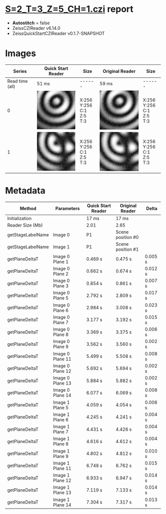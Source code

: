 # [S=2_T=3_Z=5_CH=1.czi](https://zenodo.org/record/7015307/files/S%3D2_T%3D3_Z%3D5_CH%3D1.czi) report
 - **Autostitch** = false
 - ZeissCZIReader v6.14.0
 - ZeissQuickStartCZIReader v0.1.7-SNAPSHOT

# Images 

| Series            | Quick Start Reader | Size | Original Reader | Size |
|-------------------|--------------------|------|-----------------|------|
| Read time (all)   |51 ms|------|59 ms|------|
|0|![S=2_T=3_Z=5_CH=1.quick_true.flat_true.stitch_false.series_0.jpg](S=2_T=3_Z=5_CH=1/S=2_T=3_Z=5_CH=1.quick_true.flat_true.stitch_false.series_0.jpg)|X:256<br>Y:256<br>C:1<br>Z:5<br>T:3|![S=2_T=3_Z=5_CH=1.quick_false.flat_true.stitch_false.series_0.jpg](S=2_T=3_Z=5_CH=1/S=2_T=3_Z=5_CH=1.quick_false.flat_true.stitch_false.series_0.jpg)|X:256<br>Y:256<br>C:1<br>Z:5<br>T:3|
|1|![S=2_T=3_Z=5_CH=1.quick_true.flat_true.stitch_false.series_1.jpg](S=2_T=3_Z=5_CH=1/S=2_T=3_Z=5_CH=1.quick_true.flat_true.stitch_false.series_1.jpg)|X:256<br>Y:256<br>C:1<br>Z:5<br>T:3|![S=2_T=3_Z=5_CH=1.quick_false.flat_true.stitch_false.series_1.jpg](S=2_T=3_Z=5_CH=1/S=2_T=3_Z=5_CH=1.quick_false.flat_true.stitch_false.series_1.jpg)|X:256<br>Y:256<br>C:1<br>Z:5<br>T:3|

# Metadata

|  Method            | Parameters       | Quick Start Reader | Original Reader | Delta  |
| -------------------|------------------|--------------------|-----------------|------- |
| Initialization     |                  |17 ms|17 ms|        |
| Reader Size (Mb)     |                  |2.01|2.65|        |
| getStageLabelName| Image 0 | P1| Scene position #0| |
| getStageLabelName| Image 1 | P1| Scene position #1| |
| getPlaneDeltaT| Image 0 Plane 1 |  0.469 s |  0.475 s | 0.005 s |
| getPlaneDeltaT| Image 0 Plane 2 |  0.662 s |  0.674 s | 0.012 s |
| getPlaneDeltaT| Image 0 Plane 3 |  0.854 s |  0.861 s | 0.007 s |
| getPlaneDeltaT| Image 0 Plane 5 |  2.792 s |  2.809 s | 0.017 s |
| getPlaneDeltaT| Image 0 Plane 6 |  2.984 s |  3.008 s | 0.023 s |
| getPlaneDeltaT| Image 0 Plane 7 |  3.177 s |  3.192 s | 0.015 s |
| getPlaneDeltaT| Image 0 Plane 8 |  3.369 s |  3.375 s | 0.006 s |
| getPlaneDeltaT| Image 0 Plane 9 |  3.562 s |  3.560 s | 0.002 s |
| getPlaneDeltaT| Image 0 Plane 11 |  5.499 s |  5.508 s | 0.008 s |
| getPlaneDeltaT| Image 0 Plane 12 |  5.692 s |  5.694 s | 0.002 s |
| getPlaneDeltaT| Image 0 Plane 13 |  5.884 s |  5.882 s | 0.002 s |
| getPlaneDeltaT| Image 0 Plane 14 |  6.077 s |  6.069 s | 0.008 s |
| getPlaneDeltaT| Image 1 Plane 5 |  4.059 s |  4.054 s | 0.006 s |
| getPlaneDeltaT| Image 1 Plane 6 |  4.245 s |  4.241 s | 0.004 s |
| getPlaneDeltaT| Image 1 Plane 7 |  4.431 s |  4.426 s | 0.004 s |
| getPlaneDeltaT| Image 1 Plane 8 |  4.616 s |  4.612 s | 0.004 s |
| getPlaneDeltaT| Image 1 Plane 9 |  4.802 s |  4.812 s | 0.010 s |
| getPlaneDeltaT| Image 1 Plane 11 |  6.748 s |  6.762 s | 0.015 s |
| getPlaneDeltaT| Image 1 Plane 12 |  6.933 s |  6.947 s | 0.014 s |
| getPlaneDeltaT| Image 1 Plane 13 |  7.119 s |  7.133 s | 0.014 s |
| getPlaneDeltaT| Image 1 Plane 14 |  7.304 s |  7.317 s | 0.013 s |
